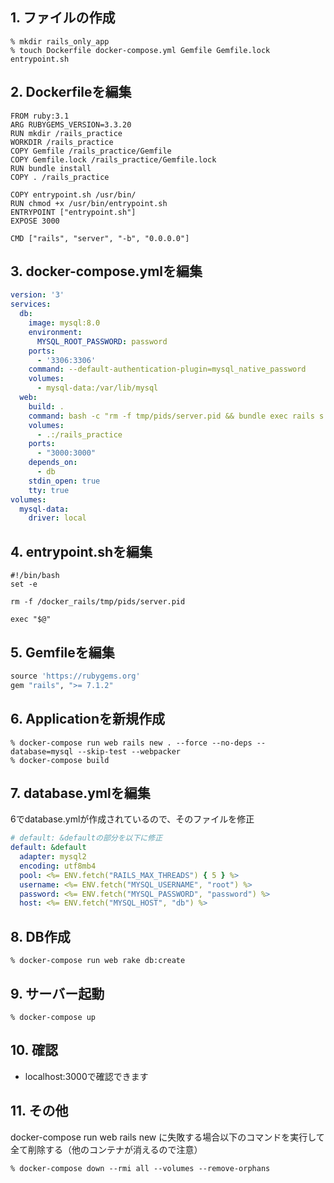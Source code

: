 ## 1. ファイルの作成

```Shell
% mkdir rails_only_app
% touch Dockerfile docker-compose.yml Gemfile Gemfile.lock entrypoint.sh
```

## 2. Dockerfileを編集

```
FROM ruby:3.1
ARG RUBYGEMS_VERSION=3.3.20
RUN mkdir /rails_practice
WORKDIR /rails_practice
COPY Gemfile /rails_practice/Gemfile
COPY Gemfile.lock /rails_practice/Gemfile.lock
RUN bundle install
COPY . /rails_practice

COPY entrypoint.sh /usr/bin/
RUN chmod +x /usr/bin/entrypoint.sh
ENTRYPOINT ["entrypoint.sh"]
EXPOSE 3000

CMD ["rails", "server", "-b", "0.0.0.0"]
```

## 3. docker-compose.ymlを編集

```yml
version: '3'
services:
  db:
    image: mysql:8.0
    environment:
      MYSQL_ROOT_PASSWORD: password
    ports:
      - '3306:3306'
    command: --default-authentication-plugin=mysql_native_password
    volumes:
      - mysql-data:/var/lib/mysql
  web:
    build: .
    command: bash -c "rm -f tmp/pids/server.pid && bundle exec rails s -p 3000 -b '0.0.0.0'"
    volumes:
      - .:/rails_practice
    ports:
      - "3000:3000"
    depends_on:
      - db
    stdin_open: true
    tty: true
volumes:
  mysql-data:
    driver: local
```

## 4. entrypoint.shを編集

```
#!/bin/bash
set -e

rm -f /docker_rails/tmp/pids/server.pid

exec "$@"
```

## 5. Gemfileを編集

```ruby
source 'https://rubygems.org'
gem "rails", ">= 7.1.2"
```

## 6. Applicationを新規作成

```Shell
% docker-compose run web rails new . --force --no-deps --database=mysql --skip-test --webpacker
% docker-compose build
```

## 7. database.ymlを編集

6でdatabase.ymlが作成されているので、そのファイルを修正

```yml
# default: &defaultの部分を以下に修正
default: &default
  adapter: mysql2
  encoding: utf8mb4
  pool: <%= ENV.fetch("RAILS_MAX_THREADS") { 5 } %>
  username: <%= ENV.fetch("MYSQL_USERNAME", "root") %>
  password: <%= ENV.fetch("MYSQL_PASSWORD", "password") %>
  host: <%= ENV.fetch("MYSQL_HOST", "db") %>
```

## 8. DB作成

```Shell
% docker-compose run web rake db:create
```

## 9. サーバー起動

```Shell
% docker-compose up
```

## 10. 確認
- localhost:3000で確認できます

## 11. その他
docker-compose run web rails new に失敗する場合以下のコマンドを実行して全て削除する（他のコンテナが消えるので注意）

```Shell
% docker-compose down --rmi all --volumes --remove-orphans
```

